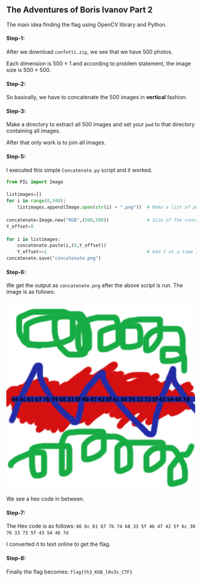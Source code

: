 ## The Adventures of Boris Ivanov Part 2
The main idea finding the flag using OpenCV library and Python.

#### Step-1:
After we download `confetti.zip`, we see that we have 500 photos.

Each dimension is 500 $\times$ 1 and according to problem statement, the image size is 500 $\times$ 500.

#### Step-2:
So basically, we have to concatenate the 500 images in **vertical** fashion.

#### Step-3:
Make a directory to extract all 500 images and set your `pwd` to that directory containing all images.

After that only work is to join all images.

#### Step-5:

I executed this simple `Concatenate.py` script and it worked.

```py
from PIL import Image

listimages=[]
for i in range(0,500):
    listimages.append(Image.open(str(i) + ".png"))  # Make a list of pointers to the 500 pictures.

concatenate=Image.new("RGB",(500,500))              # Size of the concatenate picture
Y_offset=0

for i in listimages:
    concatenate.paste(i,(0,Y_offset))
    Y_offset+=1                                     # Add 1 at a time , Because the height of each picture is 1.
concatenate.save("concatenate.png")
```
#### Step-6:
We get the output as `concatenate.png` after the above script is run. The image is as follows:

<img src="concatenate.png">

We see a hex code in between.

#### Step-7:
The Hex code is as follows:
`66 6c 61 67 7b 74 68 33 5f 4b 47 42 5f 6c 30 76 33 73 5f 43 54 46 7d`

I converted it to text online to get the flag.

#### Step-8:

Finally the flag becomes:
`flag{th3_KGB_l0v3s_CTF}`
